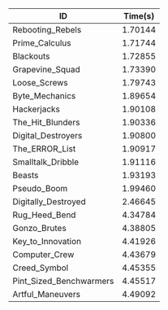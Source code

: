 |ID|Time(s)|
|-|-|
|Rebooting_Rebels|1.70144|
|Prime_Calculus|1.71744|
|Blackouts|1.72855|
|Grapevine_Squad|1.73390|
|Loose_Screws|1.79743|
|Byte_Mechanics|1.89654|
|Hackerjacks|1.90108|
|The_Hit_Blunders|1.90336|
|Digital_Destroyers|1.90800|
|The_ERROR_List|1.90917|
|Smalltalk_Dribble|1.91116|
|Beasts|1.93193|
|Pseudo_Boom|1.99460|
|Digitally_Destroyed|2.46645|
|Rug_Heed_Bend|4.34784|
|Gonzo_Brutes|4.38805|
|Key_to_Innovation|4.41926|
|Computer_Crew|4.43679|
|Creed_Symbol|4.45355|
|Pint_Sized_Benchwarmers|4.45517|
|Artful_Maneuvers|4.49092|
